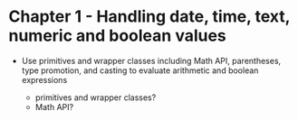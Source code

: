 # Chapter 1 - Handling date, time, text, numeric and boolean values

- Use primitives and wrapper classes including Math API, parentheses,
  type promotion, and casting to evaluate arithmetic and boolean expressions

  - primitives and wrapper classes?
  - Math API?
